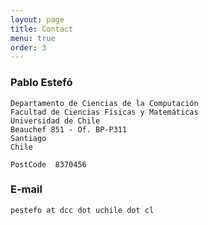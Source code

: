 ```yaml
---
layout: page
title: Contact
menu: true
order: 3
---
```


### Pablo Estefó

```
Departamento de Ciencias de la Computación
Facultad de Ciencias Físicas y Matemáticas
Universidad de Chile
Beauchef 851 - Of. BP-P311
Santiago
Chile

PostCode  8370456
```


### E-mail

```
pestefo at dcc dot uchile dot cl
```

<!-- ### Others
I'm also on:

- I'm [pestefo](http://www.twitter.com/pestefo)
- LinkedIn
- Google Scholar
- DBLP
- SlideShare
- GitHub
- Stack Exchange -->
